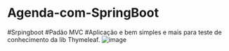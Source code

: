# Agenda-com-SpringBoot
#Srpingboot
#Padão MVC
#Aplicação e bem simples e mais para teste de conhecimento da lib Thymeleaf.
![image](https://user-images.githubusercontent.com/34004001/129575337-a42b7b79-2f70-45f5-b777-011343f931ce.png)
